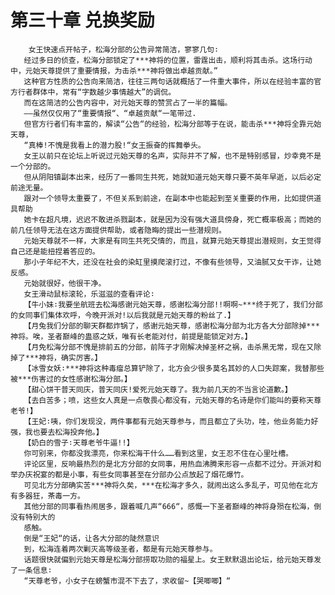 # 第三十章 兑换奖励
        女王快速点开帖子，松海分部的公告异常简洁，寥寥几句∶
       经过多日的侦查，松海分部锁定了***神将的位置，雷霆出击，顺利将其击杀。这场行动中，元始天尊提供了重要情报，为击杀***神将做出卓越贡献。”
       这种官方性质的公告向来简洁，往往三两句话就概括了一件重大事件，所以在经验丰富的官方行者群体中，常有“字数越少事情越大”的调侃。
       而在这简洁的公告内容中，对元始天尊的赞赏占了一半的篇幅。
       ——虽然仅仅用了“重要情报“、“卓越贡献“一笔带过.
       但官方行者们有丰富的，解读“公告“的经验，松海分部等于在说，能击杀***神将全靠元始天尊，
       “真棒!不愧是我看上的潜力股!“女王振奋的挥舞拳头。
       女王以前只在论坛上听说过元始天尊的名声，实际并不了解，也不是特别感冒，炒幸竟不是一个分部的。
       但从阴阳镇副本出来，经历了一番同生共死，她就知道元始天尊只要不英年早逝，以后必定前途无量。
       跟对一个领导太重要了，不但关系到前途，在副本中也能起到至关重要的作用，比如提供道具帮助
       她卡在超凡境，迟迟不敢进杀戮副本，就是因为没有强大道具傍身，死亡概率极高；而她的前几任领导无法在这方面提供帮助，或者隐晦的提出一些潜规则。
       元始天尊就不一样，大家是有同生共死交情的，而且，就算元始天尊提出潜规则，女王觉得自己还是能扭捏着答应的。
       那小子年纪不大，还没在社会的染缸里摸爬滚打过，不像有些领导，又油腻又女干诈，让她反感。
       元始就很好，他很干净。
       女王滑动鼠标滚轮，乐滋滋的查看评论∶
       【牛小妹∶我要坐航班去松海感谢元始天尊，感谢松海分部!!啊啊~***终于死了，我们分部的女同事们集体欢呼，今晚开派对!以后我就是元始天尊的粉丝了.】
       【月兔我们分部的聊天群都炸锅了，感谢元始天尊，感谢松海分部为北方各大分部除掉***神将。唉，圣者巅峰的蛊惑之妖，唯有长老能对付，前提是能锁定对方。】
       【月免松海分部不愧是排前五的分部，前阵子才刚解决掉圣杯之祸，击杀黑无常，现在又除掉了***神将，确实厉害。】
       【冰雪女妖∶***神将这种毒瘤总算铲除了，北方会少很多莫名其妙的人口失踪案，我替那些被***伤害过的女性感谢松海分部。】
       【甜心饼干普天同庆，普天同庆!爱死元始天尊了。我为前几天的不当言论道歉。】
       【去白苦多；喷，这些女人真是一点敬畏心都没有，元始天尊的名诗是你们能叫的要称天尊老爷!】
       【王妃∶咦，你们发现没，两件事都有元始天尊参与，而且都立了头功，哇，他业务能力好强，我也要去松海投奔他。】
       【奶白的雪子∶天尊老爷牛逼!!】
       你可别来，你都没我漂亮，你来松海干什么……看到这里，女王忍不住在心里吐槽。
       评论区里，反响最热烈的是北方分部的女同事，用热血沸腾来形容一点都不过分。开派对和举办庆祝宴的都是小事，有些女同事甚至在分部办公点放起了烟花爆竹。
       可见北方分部确实苦***神将久矣，***在松海才多久，就闹出这么多乱子，可见他在北方有多器狂，茶毒一方。
       其他分部的同事看热闹居多，跟着喊几声“666“，感慨一下圣者巅峰的神将身殒在松海，倒没有特别大的
       感触。
       倒是“王妃“的话，让各大分部的陡然意识
       到，松海连着两次剿灭高等级圣者，都是有元始天尊参与。
       话题很快就偏到元始天尊是松海分部捞取功勋的福星上。女王默默退出论坛，给元始天尊发了一条信息∶
       “天尊老爷，小女子在螃蟹市混不下去了，求收留~【哭唧唧】“